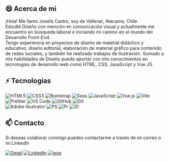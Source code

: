 ## 😄 Acerca de mi
<p>¡Hola! Me llamo Josefa Castro, soy de Vallenar, Atacama, Chile.
<br>Estudié Diseño con mención en comunicación visual y actualmente me encuentro en búsqueda laboral e iniciando mi camino en el mundo del Desarrollo Front-End.
<br>
Tengo experiencia en proyectos de diseño de material didáctico y educativo, diseño editorial, elaboración de material gráfico para contenido de redes sociales, y también he realizado trabajos de ilustración. Sumado a mis habilidades de Diseño puedo aportar con mis conocimientos en tecnologías de desarrollo web como HTML, CSS, JavaScript y Vue JS.
</p>

## ⚡ Tecnologías 
![HTML5](https://img.shields.io/badge/-HTML5-E34F26?style=flat-square&logo=html5&logoColor=white)
![CSS3](https://img.shields.io/badge/-CSS3-1572B6?style=flat-square&logo=css3)
![Bootstrap](https://img.shields.io/badge/-Bootstrap-563D7C?style=flat-square&logo=bootstrap)
![Sass](https://img.shields.io/badge/-Sass-%23CC6699?style=flat-square&logo=sass&logoColor=ffffff)
![JavaScript](https://img.shields.io/badge/-JavaScript-black?style=flat-square&logo=javascript)
![Vue.js](https://img.shields.io/badge/-Vue.js-%232c3e50?style=flat-square&logo=vuedotjs)
![Vite](https://img.shields.io/badge/-Vite-%23646CFF?style=flat-square&logo=vite&logoColor=ffffff)
![Prettier](https://img.shields.io/badge/-Prettier-%23F7B93E?style=flat-square&logo=prettier&logoColor=white)
![VS Code](https://img.shields.io/badge/-VSCode-%23007ACC?style=flat-square&logo=visual-studio-code)
![GitHub](https://img.shields.io/badge/-GitHub-181717?style=flat-square&logo=github)
![Git](https://img.shields.io/badge/-Git-black?style=flat-square&logo=git)
![]()
<br>
![Adobe Illustrator](https://img.shields.io/badge/Adobe%20Illustrator-FF9A00?style=for-the-badge&logo=adobe%20illustrator&logoColor=white)
![PS](https://img.shields.io/badge/Adobe%20Photoshop-31A8FF?style=for-the-badge&logo=Adobe%20Photoshop&logoColor=black)
![Pr](https://img.shields.io/badge/Adobe%20Premiere%20Pro-9999FF?style=for-the-badge&logo=Adobe%20Premiere%20Pro&logoColor=white)
![ID](https://img.shields.io/badge/Adobe%20InDesign-FF3366?style=for-the-badge&logo=Adobe%20InDesign&logoColor=white)


## 📫 Contacto
<p>Si deseas colaborar conmigo puedes contactarme a través de mi correo o mi LinkedIn</p> 
<a href="mailto:jocastro085@gmail.com" target="_blank"><img src="https://img.shields.io/badge/jocastro085@gmail.com-D14836?style=for-the-badge&logo=gmail&logoColor=white" alt="Gmail"></a>
<a href="https://www.linkedin.com/in/josefa-castro-sandoval-a9ab40259/" target="_blank" ><img src="https://img.shields.io/badge/LinkedIn-0077B5?style=for-the-badge&logo=linkedin&logoColor=white" alt="LinkedIn"></a>
<a href="https://wa.link/nzl1ej" target="_blank"><img src="https://img.shields.io/badge/WhatsApp-25D366?style=for-the-badge&logo=whatsapp&logoColor=white" alt="wsp"></a>




<!---
Jo085/Jo085 is a ✨ special ✨ repository because its `README.md` (this file) appears on your GitHub profile.
You can click the Preview link to take a look at your changes.
--->
